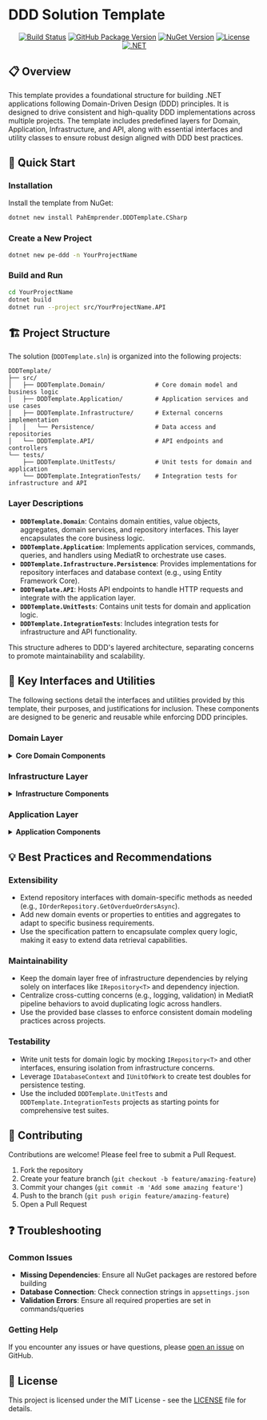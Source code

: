 # DDD Solution Template

<div align="center">

[![Build Status](https://github.com/PahEmprender/dotent-ddd-template/workflows/Publish%20NuGet%20Package/badge.svg)](https://github.com/PahEmprender/dotent-ddd-template/actions)
[![GitHub Package Version](https://img.shields.io/github/v/release/PahEmprender/dotent-ddd-template?label=GitHub%20Package)](https://github.com/PahEmprender/dotent-ddd-template/packages)
[![NuGet Version](https://img.shields.io/nuget/v/PahEmprender.DDDTemplate.CSharp.svg)](https://www.nuget.org/packages/PahEmprender.DDDTemplate.CSharp)
[![License](https://img.shields.io/badge/License-MIT-blue.svg)](LICENSE)
[![.NET](https://img.shields.io/badge/.NET-9.0-blue.svg)](https://dotnet.microsoft.com/download)

</div>

## 📋 Overview

This template provides a foundational structure for building .NET applications following Domain-Driven Design (DDD) principles. It is designed to drive consistent and high-quality DDD implementations across multiple projects. The template includes predefined layers for Domain, Application, Infrastructure, and API, along with essential interfaces and utility classes to ensure robust design aligned with DDD best practices.

## 🚀 Quick Start

### Installation

Install the template from NuGet:

```bash
dotnet new install PahEmprender.DDDTemplate.CSharp
```

### Create a New Project

```bash
dotnet new pe-ddd -n YourProjectName
```

### Build and Run

```bash
cd YourProjectName
dotnet build
dotnet run --project src/YourProjectName.API
```

## 🏗️ Project Structure

The solution (`DDDTemplate.sln`) is organized into the following projects:

```
DDDTemplate/
├── src/
│   ├── DDDTemplate.Domain/              # Core domain model and business logic
│   ├── DDDTemplate.Application/         # Application services and use cases
│   ├── DDDTemplate.Infrastructure/      # External concerns implementation
│   │   └── Persistence/                 # Data access and repositories
│   └── DDDTemplate.API/                 # API endpoints and controllers
└── tests/
    ├── DDDTemplate.UnitTests/           # Unit tests for domain and application
    └── DDDTemplate.IntegrationTests/    # Integration tests for infrastructure and API
```

### Layer Descriptions

- **`DDDTemplate.Domain`**: Contains domain entities, value objects, aggregates, domain services, and repository interfaces. This layer encapsulates the core business logic.
- **`DDDTemplate.Application`**: Implements application services, commands, queries, and handlers using MediatR to orchestrate use cases.
- **`DDDTemplate.Infrastructure.Persistence`**: Provides implementations for repository interfaces and database context (e.g., using Entity Framework Core).
- **`DDDTemplate.API`**: Hosts API endpoints to handle HTTP requests and integrate with the application layer.
- **`DDDTemplate.UnitTests`**: Contains unit tests for domain and application logic.
- **`DDDTemplate.IntegrationTests`**: Includes integration tests for infrastructure and API functionality.

This structure adheres to DDD's layered architecture, separating concerns to promote maintainability and scalability.

## 🧩 Key Interfaces and Utilities

The following sections detail the interfaces and utilities provided by this template, their purposes, and justifications for inclusion. These components are designed to be generic and reusable while enforcing DDD principles.

### Domain Layer

<details>
<summary><b>Core Domain Components</b></summary>

#### `IRepository<T>`

```csharp
public interface IRepository<T> where T : AggregateRoot
{
    Task<T> GetByIdAsync(Guid id, CancellationToken cancellationToken = default);
    Task<IReadOnlyList<T>> ListAllAsync(CancellationToken cancellationToken = default);
    Task<IReadOnlyList<T>> ListAsync(ISpecification<T> spec, CancellationToken cancellationToken = default);
    Task<T> AddAsync(T entity, CancellationToken cancellationToken = default);
    Task UpdateAsync(T entity, CancellationToken cancellationToken = default);
    Task DeleteAsync(T entity, CancellationToken cancellationToken = default);
    Task<int> CountAsync(ISpecification<T> spec, CancellationToken cancellationToken = default);
    Task<T> FirstOrDefaultAsync(ISpecification<T> spec, CancellationToken cancellationToken = default);
}
```

- **Definition**: A generic interface for repositories, defining standard CRUD operations for aggregate roots.
- **Justification**: Decouples the domain layer from persistence concerns, enabling flexibility in data access implementations and facilitating unit testing through mocking.
- **Usage**: Define specific repository interfaces in the domain layer (e.g., `IOrderRepository : IRepository<Order>`) with domain-specific methods as needed, and implement them in the infrastructure layer.

#### `Entity`

```csharp
public abstract class Entity
{
    public Guid Id { get; protected set; }
    
    protected Entity(Guid id)
    {
        Id = id;
    }
    
    // Equality members and other base functionality
}
```

- **Definition**: A base class for all entities, providing a unique identifier and equality comparison logic.
- **Justification**: Ensures consistent identity management and equality checks across all domain entities, a fundamental aspect of DDD.
- **Usage**: Inherit from this class for all entity types in your domain model.

#### `AggregateRoot`

```csharp
public abstract class AggregateRoot : Entity
{
    private readonly List<IDomainEvent> _domainEvents = new();
    
    public IReadOnlyCollection<IDomainEvent> DomainEvents => _domainEvents.AsReadOnly();
    
    protected AggregateRoot(Guid id) : base(id) { }
    
    public void AddDomainEvent(IDomainEvent domainEvent)
    {
        _domainEvents.Add(domainEvent);
    }
    
    public void ClearDomainEvents()
    {
        _domainEvents.Clear();
    }
}
```

- **Definition**: A base class for aggregate roots, inheriting from `Entity`, with support for managing domain events.
- **Justification**: Enforces the aggregate pattern by providing a mechanism to handle domain events, ensuring consistency within aggregates and enabling event-driven communication.
- **Usage**: Inherit from this class for aggregate roots and use it to raise events reflecting significant state changes.

#### `ValueObject`

```csharp
public abstract class ValueObject
{
    protected abstract IEnumerable<object> GetEqualityComponents();
    
    // Equality implementation based on all properties
}
```

- **Definition**: A base class for value objects, implementing equality based on property values rather than identity.
- **Justification**: Promotes immutability and value-based equality, key characteristics of value objects in DDD, reducing complexity in domain modeling.
- **Usage**: Inherit from this class for value objects like addresses or money amounts.

#### `IDomainEvent`

```csharp
public interface IDomainEvent
{
    Guid Id { get; }
    DateTime OccurredOn { get; }
}
```

- **Definition**: A marker interface for domain events.
- **Justification**: Allows for polymorphic handling of events and integrates with event-driven architectures, a common practice in DDD.
- **Usage**: Implement this interface for all domain event classes (e.g., `OrderCreatedEvent`).

#### `DomainEvents`

```csharp
public static class DomainEvents
{
    public static void Raise<T>(T domainEvent) where T : IDomainEvent
    {
        // Implementation for raising events
    }
}
```

- **Definition**: A static utility class for raising and handling domain events.
- **Justification**: Centralizes event dispatching logic, simplifying the integration of domain events with application or infrastructure layers.
- **Usage**: Use `DomainEvents.Raise` within the domain layer to dispatch events to handlers or external systems.

#### `ISpecification<T>`

```csharp
public interface ISpecification<T>
{
    Expression<Func<T, bool>> Criteria { get; }
    List<Expression<Func<T, object>>> Includes { get; }
    List<string> IncludeStrings { get; }
    Expression<Func<T, object>> OrderBy { get; }
    Expression<Func<T, object>> OrderByDescending { get; }
    int Take { get; }
    int Skip { get; }
    bool IsPagingEnabled { get; }
}
```

- **Definition**: An interface for the specification pattern, defining query criteria and potentially other query aspects like includes or sorting.
- **Justification**: Enables reusable, composable, and expressive query definitions, preventing repository interfaces from becoming cluttered with numerous query methods.
- **Usage**: Implement this interface to define specifications (e.g., `ActiveOrdersSpecification`), and use them in repository methods like `GetAsync(ISpecification<T>)`.

</details>

### Infrastructure Layer

<details>
<summary><b>Infrastructure Components</b></summary>

#### `IDatabaseContext`

```csharp
public interface IDatabaseContext
{
    DbSet<T> Set<T>() where T : class;
    Task<int> SaveChangesAsync(CancellationToken cancellationToken = default);
}
```

- **Definition**: An interface for database operations, providing access to entity sets and save functionality.
- **Justification**: Abstracts the persistence layer, allowing for different ORM implementations or mocking in tests, while keeping the domain layer pure.
- **Usage**: Implement this interface in the infrastructure layer, typically wrapping an ORM like Entity Framework Core's `DbContext`.

#### `IUnitOfWork`

```csharp
public interface IUnitOfWork : IDisposable
{
    Task<int> SaveChangesAsync(CancellationToken cancellationToken = default);
    Task<bool> SaveEntitiesAsync(CancellationToken cancellationToken = default);
}
```

- **Definition**: An interface for managing transactions, often combined with `IDatabaseContext`.
- **Justification**: Ensures atomic commits across multiple repository operations, a critical aspect of maintaining data consistency in DDD.
- **Usage**: Implement this interface to coordinate database transactions, often fulfilled by the same class implementing `IDatabaseContext`.

</details>

### Application Layer

<details>
<summary><b>Application Components</b></summary>

The application layer orchestrates use cases and coordinates interactions between the domain and infrastructure layers. It leverages MediatR for command and query handling. Key practices include:

#### MediatR Integration

```csharp
// Command example
public class CreateOrderCommand : IRequest<Guid>
{
    public string CustomerName { get; set; }
    public List<OrderItemDto> Items { get; set; }
}

// Command handler example
public class CreateOrderCommandHandler : IRequestHandler<CreateOrderCommand, Guid>
{
    private readonly IOrderRepository _orderRepository;
    private readonly IUnitOfWork _unitOfWork;
    
    public CreateOrderCommandHandler(IOrderRepository orderRepository, IUnitOfWork unitOfWork)
    {
        _orderRepository = orderRepository;
        _unitOfWork = unitOfWork;
    }
    
    public async Task<Guid> Handle(CreateOrderCommand request, CancellationToken cancellationToken)
    {
        // Implementation
    }
}
```

- Uses `IRequest` and `IRequestHandler` interfaces provided by MediatR for commands (state-changing operations) and queries (read operations).
- Employs FluentValidation for validating commands and queries, configurable via MediatR pipeline behaviors.
- Since MediatR provides sufficient abstractions, no custom interfaces are defined here, keeping the template lightweight and focused.

</details>

## 💡 Best Practices and Recommendations

### Extensibility

- Extend repository interfaces with domain-specific methods as needed (e.g., `IOrderRepository.GetOverdueOrdersAsync`).
- Add new domain events or properties to entities and aggregates to adapt to specific business requirements.
- Use the specification pattern to encapsulate complex query logic, making it easy to extend data retrieval capabilities.

### Maintainability

- Keep the domain layer free of infrastructure dependencies by relying solely on interfaces like `IRepository<T>` and dependency injection.
- Centralize cross-cutting concerns (e.g., logging, validation) in MediatR pipeline behaviors to avoid duplicating logic across handlers.
- Use the provided base classes to enforce consistent domain modeling practices across projects.

### Testability

- Write unit tests for domain logic by mocking `IRepository<T>` and other interfaces, ensuring isolation from infrastructure concerns.
- Leverage `IDatabaseContext` and `IUnitOfWork` to create test doubles for persistence testing.
- Use the included `DDDTemplate.UnitTests` and `DDDTemplate.IntegrationTests` projects as starting points for comprehensive test suites.

## 🤝 Contributing

Contributions are welcome! Please feel free to submit a Pull Request.

1. Fork the repository
2. Create your feature branch (`git checkout -b feature/amazing-feature`)
3. Commit your changes (`git commit -m 'Add some amazing feature'`)
4. Push to the branch (`git push origin feature/amazing-feature`)
5. Open a Pull Request

## ❓ Troubleshooting

### Common Issues

- **Missing Dependencies**: Ensure all NuGet packages are restored before building
- **Database Connection**: Check connection strings in `appsettings.json`
- **Validation Errors**: Ensure all required properties are set in commands/queries

### Getting Help

If you encounter any issues or have questions, please [open an issue](https://github.com/PahEmprender/dotent-ddd-template/issues) on GitHub.

## 📄 License

This project is licensed under the MIT License - see the [LICENSE](LICENSE) file for details. 
